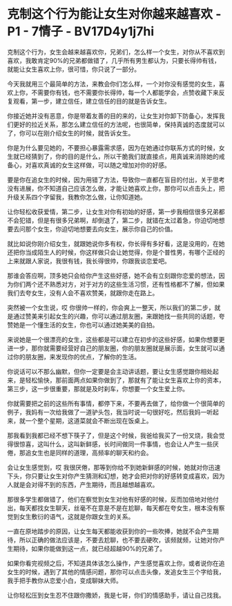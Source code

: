 # 克制这个行为能让女生对你越来越喜欢 - P1 - 7情子 - BV17D4y1j7hi

克制这个行为，女生会越来越喜欢你，兄弟们，怎么样一个女生，对你从不喜欢到喜欢，我敢肯定90%的兄弟都做错了，几乎所有男生都认为，只要长得帅有钱，就能让女生喜欢上你，很可惜，你只说了一部分。

今天我就用三个最简单的方法，来教会你们怎么样，一个对你没有感觉的女生，喜欢上你，不需要你有钱，也不需要你长得帅，每一个人都能学会，点赞收藏下来反复观看，第一步，建立信任，建立信任的目的就是告诉女生。

你接近她并没有恶意，你是带着友善的目的来的，让女生对你卸下防备心，发挥我们更好的拉近关系，那怎么建立信任的方法呢，也很简单，保持真诚的态度就可以了，你可以在刚介绍女生的时候，就告诉女生。

你是为什么要见她的，不要担心暴露需求感，因为在她通过你联系方式的时候，女生就已经猜到了，你的目的是什么，所以干脆我们就直接点，用真诚来消除她的戒备心，对喜欢真诚的女生这样做，可以随之增加对你的好感。

要是你在追女生的时候，因为用错了方法，导致你一直都在盲目的付出，关于思考没有进展，你不知道自己应该怎么做，才能让她喜欢上你，那你可以点击头上，把升级关系四个字留我，我教你怎么做，让你知道她。

让你轻松收获爱情，第二步，让女生对你有初始的好感，第一步我相信很多兄弟都不会犯错，但是有很多兄弟啊，却倒退了，第二步，就错在太过着急，你迫切地想要去问那个女生，你迫切地想要去向女生，展示你自己的价值。

就比如说你刚介绍女生，就跟她说你多有权，你长得有多好看，这是没用的，在她还把你当成陌生人的时候，你这样做只会让她觉得，你是个普性男，有哪个正经的上来就跟人家说，我很有钱，我长得很帅，你跟我谈恋爱吧。

那谁会答应啊，顶多她只会给你产生这些好感，她不会有立刻跟你恋爱的想法，因为你们两个还不熟悉对方，对于对方的这些生活习惯，还有性格都不了解，但如果我们去夸女生，没有人会不喜欢赞美，就跟你走在路上。

突然被一个女生说，哎 你很帅一样的，你会爽上一整天，所以我们的第二步，就是通过赞美来引起女生的兴趣，你可以通过朋友圈，来跟她找一些共同的话题，夸赞她是一个懂生活的女生，你也可以通过她美美的自拍。

来说她是一个很漂亮的女生，这些都是可以建立在初步的这些好感，如果你想要更进一步，那你就需要经营好自己的朋友圈，你的朋友圈就是展示面，女生就可以通过你的朋友圈，来发现你的优点，了解你的生活。

你说话可以不那么幽默，但你一定要是会主动讲话题，要让女生感觉跟你相处起来，是轻松愉快，那前面两点如果你做到了，那就有了能让女生喜欢上你的资本，第三步，这一步很重要，那就是及时刹车，你想要一个女生爱上你。

你就需要把之前的这些所有事情，都停下来，不要再去做了，给你做一个很简单的例子，我妈有一次给我做了一道驴头包，我当时说一句很好吃，然后我妈一听起来，就一个整个星期，这道菜就会不断出现在饭桌上。

那我看到我都已经不想下筷子了，但是这个时候，我爸给我买了一份叉烧，我会觉得很惊喜，这叫什么，这叫新鲜感，长时间做同一件事情，也会让人产生一些厌倦，那追女生也是同样的道理，高频率的聊天和约会。

会让女生感觉到，哎 我很厌倦，那等到你给不到她新鲜感的时候，她就对你迅速下头，你只要让女生对你产生猜测和幻想，她才会把对你的好感转变成喜欢，因为人就是会对得不到的东西，产生期待，而且越想越喜欢。

那很多学生都做错了，他们在察觉到女生对他有好感的时候，反而加倍地对他付出，每天都找女生聊天，丝毫不在意是不是在尬聊，每天都在夸女生，根本没有察觉到女生敷衍的语气，这就是你跟女生的关系。

一直在原地踏步的原因，让女生每天都能收获到你的一些吹捧，她就不会产生期待，所以正确的做法应该是，不要去尬聊，也不要去硬吹，该频就频，让她对你产生期待，如果你能做到这一点，就已经超越90%的兄弟了。

如果你看完视频之后，不知道具体该怎么操作，产生感觉喜欢上你，或者说你在追女生的时候，遇到了其他的情感问题，那你可以点击头像，发追女生三个字给我，我手把手教你从恋爱小白，变成聊妹大师。

让你轻松压到女生忍不住跟你撒娇，我是七哥，你们的情感助手，请让自己找我。